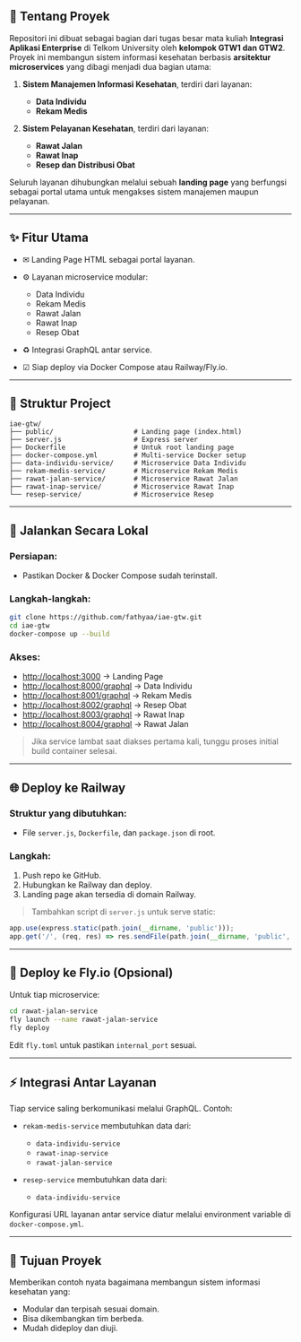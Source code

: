 ## 📌 Tentang Proyek

Repositori ini dibuat sebagai bagian dari tugas besar mata kuliah **Integrasi Aplikasi Enterprise** di Telkom University oleh **kelompok GTW1 dan GTW2**. Proyek ini membangun sistem informasi kesehatan berbasis **arsitektur microservices** yang dibagi menjadi dua bagian utama:

1. **Sistem Manajemen Informasi Kesehatan**, terdiri dari layanan:

   * **Data Individu**
   * **Rekam Medis**

2. **Sistem Pelayanan Kesehatan**, terdiri dari layanan:

   * **Rawat Jalan**
   * **Rawat Inap**
   * **Resep dan Distribusi Obat**

Seluruh layanan dihubungkan melalui sebuah **landing page** yang berfungsi sebagai portal utama untuk mengakses sistem manajemen maupun pelayanan.

---

## ✨ Fitur Utama

* ✉ Landing Page HTML sebagai portal layanan.
* ⚙ Layanan microservice modular:

  * Data Individu
  * Rekam Medis
  * Rawat Jalan
  * Rawat Inap
  * Resep Obat
* ♻ Integrasi GraphQL antar service.
* ☑ Siap deploy via Docker Compose atau Railway/Fly.io.

---

## 📁 Struktur Project

```
iae-gtw/
├── public/                    # Landing page (index.html)
├── server.js                  # Express server
├── Dockerfile                 # Untuk root landing page
├── docker-compose.yml         # Multi-service Docker setup
├── data-individu-service/     # Microservice Data Individu
├── rekam-medis-service/       # Microservice Rekam Medis
├── rawat-jalan-service/       # Microservice Rawat Jalan
├── rawat-inap-service/        # Microservice Rawat Inap
└── resep-service/             # Microservice Resep
```

---

## 🚀 Jalankan Secara Lokal

### Persiapan:

* Pastikan Docker & Docker Compose sudah terinstall.

### Langkah-langkah:

```bash
git clone https://github.com/fathyaa/iae-gtw.git
cd iae-gtw
docker-compose up --build
```

### Akses:

* [http://localhost:3000](http://localhost:3000) → Landing Page
* [http://localhost:8000/graphql](http://localhost:8000/graphql) → Data Individu
* [http://localhost:8001/graphql](http://localhost:8001/graphql) → Rekam Medis
* [http://localhost:8002/graphql](http://localhost:8002/graphql) → Resep Obat
* [http://localhost:8003/graphql](http://localhost:8003/graphql) → Rawat Inap
* [http://localhost:8004/graphql](http://localhost:8004/graphql) → Rawat Jalan

> Jika service lambat saat diakses pertama kali, tunggu proses initial build container selesai.

---

## 🌐 Deploy ke Railway

### Struktur yang dibutuhkan:

* File `server.js`, `Dockerfile`, dan `package.json` di root.

### Langkah:

1. Push repo ke GitHub.
2. Hubungkan ke Railway dan deploy.
3. Landing page akan tersedia di domain Railway.

> Tambahkan script di `server.js` untuk serve static:

```js
app.use(express.static(path.join(__dirname, 'public')));
app.get('/', (req, res) => res.sendFile(path.join(__dirname, 'public', 'index.html')));
```

---

## 🚧 Deploy ke Fly.io (Opsional)

Untuk tiap microservice:

```bash
cd rawat-jalan-service
fly launch --name rawat-jalan-service
fly deploy
```

Edit `fly.toml` untuk pastikan `internal_port` sesuai.

---

## ⚡ Integrasi Antar Layanan

Tiap service saling berkomunikasi melalui GraphQL. Contoh:

* `rekam-medis-service` membutuhkan data dari:

  * `data-individu-service`
  * `rawat-inap-service`
  * `rawat-jalan-service`

* `resep-service` membutuhkan data dari:

  * `data-individu-service`

Konfigurasi URL layanan antar service diatur melalui environment variable di `docker-compose.yml`.

---

## 🎯 Tujuan Proyek

Memberikan contoh nyata bagaimana membangun sistem informasi kesehatan yang:

* Modular dan terpisah sesuai domain.
* Bisa dikembangkan tim berbeda.
* Mudah dideploy dan diuji.
